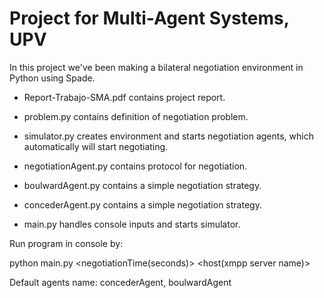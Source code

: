 # Project for Multi-Agent Systems, UPV

In this project we've been making a bilateral negotiation environment in Python using Spade. 

- Report-Trabajo-SMA.pdf contains project report. 

- problem.py contains definition of negotiation problem. 

- simulator.py creates environment and starts negotiation agents, which automatically will start negotiating. 

- negotiationAgent.py contains protocol for negotiation. 

- boulwardAgent.py contains a simple negotiation strategy. 

- concederAgent.py contains a simple negotiation strategy. 

- main.py handles console inputs and starts simulator. 

Run program in console by: 

python main.py <sellerAgentName> <buyerAgentName> <negotiationTime(seconds)> <host(xmpp server name)>
  
Default agents name: concederAgent, boulwardAgent
